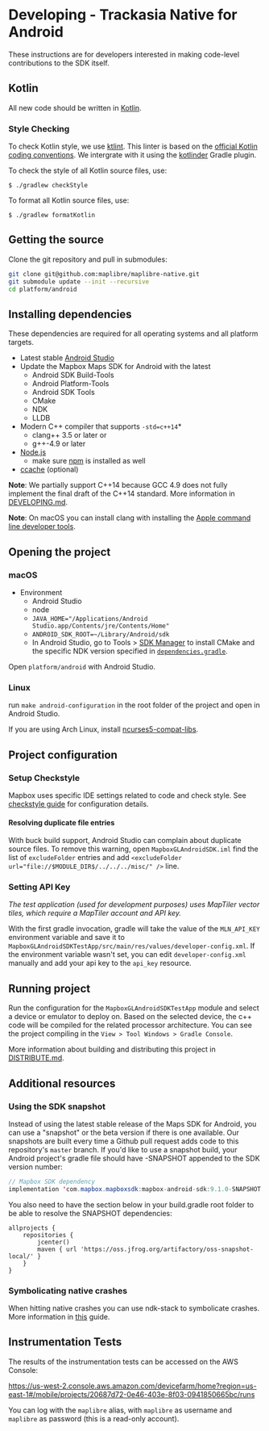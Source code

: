 # Developing - Trackasia Native for Android

These instructions are for developers interested in making code-level contributions to the SDK itself.

## Kotlin

All new code should be written in [Kotlin](https://kotlinlang.org/).

### Style Checking

To check Kotlin style, we use [ktlint](https://pinterest.github.io/ktlint/). This linter is based on the [official Kotlin coding conventions](https://kotlinlang.org/docs/coding-conventions.html). We intergrate with it using the [kotlinder](https://github.com/jeremymailen/kotlinter-gradle) Gradle plugin.

To check the style of all Kotlin source files, use:

```
$ ./gradlew checkStyle
```

To format all Kotlin source files, use:

```
$ ./gradlew formatKotlin
```

## Getting the source

Clone the git repository and pull in submodules:

```bash
git clone git@github.com:maplibre/maplibre-native.git
git submodule update --init --recursive
cd platform/android
```

## Installing dependencies

These dependencies are required for all operating systems and all platform targets.

- Latest stable [Android Studio](https://developer.android.com/studio/index.html)
- Update the Mapbox Maps SDK for Android with the latest
  - Android SDK Build-Tools
  - Android Platform-Tools
  - Android SDK Tools
  - CMake
  - NDK
  - LLDB
- Modern C++ compiler that supports `-std=c++14`\*
  - clang++ 3.5 or later or
  - g++-4.9 or later
- [Node.js](https://nodejs.org/)
  - make sure [npm](https://www.npmjs.com) is installed as well
- [ccache](https://ccache.samba.org/) (optional)

**Note**: We partially support C++14 because GCC 4.9 does not fully implement the
final draft of the C++14 standard. More information in [DEVELOPING.md](../../DEVELOPING.md).

**Note**: On macOS you can install clang with installing the [Apple command line developer tools](https://developer.apple.com/download/).

## Opening the project

### macOS

* Environment
  * Android Studio
  * node
  * `JAVA_HOME="/Applications/Android Studio.app/Contents/jre/Contents/Home"`
  * `ANDROID_SDK_ROOT=~/Library/Android/sdk`
  * In Android Studio, go to Tools > [SDK Manager](https://developer.android.com/studio/projects/install-ndk#specific-version) to install CMake and the specific NDK version specified in [`dependencies.gradle`](https://github.com/track-asia-vn/trackasia-native/blob/main/platform/android/gradle/dependencies.gradle).

Open `platform/android` with Android Studio.

### Linux

run `make android-configuration` in the root folder of the project and open in Android Studio.

If you are using Arch Linux, install [ncurses5-compat-libs](https://aur.archlinux.org/packages/ncurses5-compat-libs).

## Project configuration

### Setup Checkstyle

Mapbox uses specific IDE settings related to code and check style.
See [checkstyle guide](https://github.com/mapbox/mapbox-gl-native-android/wiki/Setting-up-Mapbox-checkstyle) for configuration details.

#### Resolving duplicate file entries
With buck build support, Android Studio can complain about duplicate source files. To remove this warning, open `MapboxGLAndroidSDK.iml` find the list of `excludeFolder` entries and add `<excludeFolder url="file://$MODULE_DIR$/../../../misc/" />` line.

### Setting API Key

_The test application (used for development purposes) uses MapTiler vector tiles, which require a MapTiler account and API key._

With the first gradle invocation, gradle will take the value of the `MLN_API_KEY` environment variable and save it to `MapboxGLAndroidSDKTestApp/src/main/res/values/developer-config.xml`. If the environment variable wasn't set, you can edit `developer-config.xml` manually and add your api key to the `api_key` resource.  

## Running project

Run the configuration for the `MapboxGLAndroidSDKTestApp` module and select a device or emulator to deploy on. Based on the selected device, the c++ code will be compiled for the related processor architecture. You can see the project compiling in the `View > Tool Windows > Gradle Console`.

More information about building and distributing this project in [DISTRIBUTE.md](DISTRIBUTE.md).

## Additional resources

### Using the SDK snapshot

Instead of using the latest stable release of the Maps SDK for Android, you can use a "snapshot" or the beta version if there is one available. Our snapshots are built every time a Github pull request adds code to this repository's `master` branch. If you'd like to use a snapshot build, your Android project's gradle file should have -SNAPSHOT appended to the SDK version number:

```java
// Mapbox SDK dependency
implementation 'com.mapbox.mapboxsdk:mapbox-android-sdk:9.1.0-SNAPSHOT'
```

You also need to have the section below in your build.gradle root folder to be able to resolve the SNAPSHOT dependencies:
```
allprojects {
    repositories {
        jcenter()
        maven { url 'https://oss.jfrog.org/artifactory/oss-snapshot-local/' }
    }
}
```

### Symbolicating native crashes

When hitting native crashes you can use ndk-stack to symbolicate crashes.
More information in [this](https://github.com/mapbox/mapbox-gl-native-android/wiki/Getting-line-numbers-from-an-Android-crash-with-ndk-stack) guide.

## Instrumentation Tests

The results of the instrumentation tests can be accessed on the AWS Console:

https://us-west-2.console.aws.amazon.com/devicefarm/home?region=us-east-1#/mobile/projects/20687d72-0e46-403e-8f03-0941850665bc/runs

You can log with the `maplibre` alias, with `maplibre` as username and `maplibre` as password (this is a read-only account).
